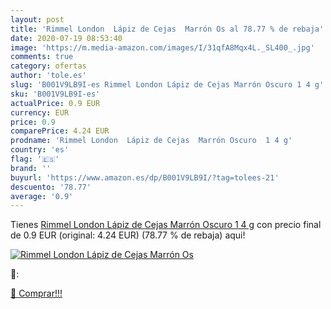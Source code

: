 ```yaml
---
layout: post
title: 'Rimmel London  Lápiz de Cejas  Marrón Os al 78.77 % de rebaja'
date: 2020-07-19 08:53:40
image: 'https://m.media-amazon.com/images/I/31qfA8Mqx4L._SL400_.jpg'
comments: true
category: ofertas
author: 'tole.es'
slug: 'B001V9LB9I-es Rimmel London Lápiz de Cejas Marrón Oscuro 1 4 g'
sku: 'B001V9LB9I-es'
actualPrice: 0.9 EUR
currency: EUR
price: 0.9
comparePrice: 4.24 EUR
prodname: 'Rimmel London  Lápiz de Cejas  Marrón Oscuro  1 4 g'
country: 'es'
flag: '🇪🇸'
brand: ''
buyurl: 'https://www.amazon.es/dp/B001V9LB9I/?tag=tolees-21'
descuento: '78.77'
average: '0.9'
---
```


Tienes [Rimmel London  Lápiz de Cejas  Marrón Oscuro  1 4 g](https://www.amazon.es/dp/B001V9LB9I/?tag=tolees-21) con precio final de  0.9 EUR (original: 4.24 EUR) (78.77 %  de rebaja) aqui!

[![Rimmel London  Lápiz de Cejas  Marrón Os](https://m.media-amazon.com/images/I/31qfA8Mqx4L._SL400_.jpg)](https://www.amazon.es/dp/B001V9LB9I/?tag=tolees-21)

🔎:


[🛒 Comprar!!!](https://www.amazon.es/dp/B001V9LB9I/?tag=tolees-21)
